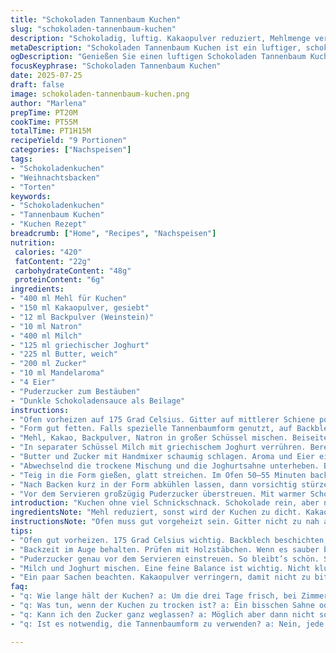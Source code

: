 ```yaml
---
title: "Schokoladen Tannenbaum Kuchen"
slug: "schokoladen-tannenbaum-kuchen"
description: "Schokoladig, luftig. Kakaopulver reduziert, Mehlmenge verringert. Backpulver ersetzt durch Weinsteinpulver, Bikarbonat bleibt. Milch angeglichen, Creme fraiche ersetzt durch griechischen Joghurt. Zucker reduziert, Butter mild. Vanille durch Mandelaroma ersetzt. Eier leicht angepasst. Nach dem Backen mit Puderzucker bestäuben und mit dunkler Sauce servieren. Backzeit erhöht, Form stabilisieren, abkühlen lassen. Feine Struktur, dunkel, würzig. Für bis zu neun Personen."
metaDescription: "Schokoladen Tannenbaum Kuchen ist ein luftiger, schokoladiger Genuss für festliche Anlässe. Mit griechischem Joghurt für einen Hauch Frische."
ogDescription: "Genießen Sie einen luftigen Schokoladen Tannenbaum Kuchen, perfekt für festliche Anlässe. Ein kleines Fest für den Gaumen."
focusKeyphrase: "Schokoladen Tannenbaum Kuchen"
date: 2025-07-25
draft: false
image: schokoladen-tannenbaum-kuchen.png
author: "Marlena"
prepTime: PT20M
cookTime: PT55M
totalTime: PT1H15M
recipeYield: "9 Portionen"
categories: ["Nachspeisen"]
tags:
- "Schokoladenkuchen"
- "Weihnachtsbacken"
- "Torten"
keywords:
- "Schokoladenkuchen"
- "Tannenbaum Kuchen"
- "Kuchen Rezept"
breadcrumb: ["Home", "Recipes", "Nachspeisen"]
nutrition: 
 calories: "420"
 fatContent: "22g"
 carbohydrateContent: "48g"
 proteinContent: "6g"
ingredients:
- "400 ml Mehl für Kuchen"
- "150 ml Kakaopulver, gesiebt"
- "12 ml Backpulver (Weinstein)"
- "10 ml Natron"
- "400 ml Milch"
- "125 ml griechischer Joghurt"
- "225 ml Butter, weich"
- "200 ml Zucker"
- "10 ml Mandelaroma"
- "4 Eier"
- "Puderzucker zum Bestäuben"
- "Dunkle Schokoladensauce als Beilage"
instructions:
- "Ofen vorheizen auf 175 Grad Celsius. Gitter auf mittlerer Schiene positionieren."
- "Form gut fetten. Falls spezielle Tannenbaumform genutzt, auf Backblech setzen."
- "Mehl, Kakao, Backpulver, Natron in großer Schüssel mischen. Beiseitestellen."
- "In separater Schüssel Milch mit griechischem Joghurt verrühren. Bereitstellen."
- "Butter und Zucker mit Handmixer schaumig schlagen. Aroma und Eier einzeln darunter rühren. Masse soll cremig werden."
- "Abwechselnd die trockene Mischung und die Joghurtsahne unterheben. Beginnen und enden mit trockenen Zutaten."
- "Teig in die Form gießen, glatt streichen. Im Ofen 50–55 Minuten backen. Garprobe mit Holzstäbchen machen."
- "Nach Backen kurz in der Form abkühlen lassen, dann vorsichtig stürzen. Komplett auskühlen."
- "Vor dem Servieren großzügig Puderzucker überstreuen. Mit warmer Schokosauce servieren."
introduction: "Kuchen ohne viel Schnickschnack. Schokolade rein, aber nicht zu dunkel. Luftig, nicht zu schwer. Tannenbaumform? Schön, macht was her. Joghurt ersetzt Creme fraiche. Machts leichter, etwas säuerlich. Backpulver mal mit Weinstein probiert. Mandeln nicht ganz gleich Vanille, mal was anderes. Eier und Butter genau ausgewogen, damit’s fluffig bleibt. Zucker etwas unbequemer reduziert, nicht zu süß. Nach dem Backen noch Puderzucker obendrauf – genau richtig. Dunkle Sauce dazu. Nicht so dick. Mehr zum Eintauchen. Alles zusammen ergibt mehr als Kuchen. Fast schon kleines Fest. Einfach in neun Stücke schneiden, servieren, fertig. Nicht kompliziert. Klein, aber oho."
ingredientsNote: "Mehl reduziert, sonst wird der Kuchen zu dicht. Kakaopulver nicht zu viel – sonst wird es bitter. Backpulver durch Weinstein ersetzt für feineres Aufgehen. Natron bleibt, unterstützt Feuchtigkeit. Milch zusammen mit griechischem Joghurt für Balance von Feuchtigkeit und Frische. Butter weich, aber nicht geschmolzen. Zucker nicht ganz so viel wie gewöhnlich, damit nicht zu süß. Mandelaroma verleiht eine neue Note, ersetzt Vanille. Eier für Bindung, Luftigkeit. Puderzucker nur zum Bestäuben, nicht im Teig, um keine Feuchtigkeit zu erzeugen. Schokosauce möglichst dunkel, nicht zu süß. Alles aufeinander abgestimmt, damit nichts zu dominant ist. Die Tannenbaumform braucht Stabilität, darum auf Backblech stellen."
instructionsNote: "Ofen muss gut vorgeheizt sein. Gitter nicht zu nah am oberen oder unteren Rand, Kuchen braucht Platz. Form gut fetten, eventuell zusätzlich mit Mehl ausstreuen, verhindert Haft. Milch und Joghurt mischen, nicht klumpig lassen. Butter und Zucker so lange schlagen, bis die Masse hell ist. Eier einzeln und gründlich unterrühren. Teig nicht zu stark rühren, sonst wird er zäh. Trocken- und Nassbestandteile vorsichtig abwechselnd vermischen. Teig in Form geben, glatt streichen, damit Tannenbaumoptik klar erkennbar. Backzeit etwas länger, bis Stäbchen sauber bleibt. Vor dem Stürzen kurz abkühlen, sonst bricht Kuchen. Vollständig auskühlen lassen, sonst zerfällt er. Puderzucker erst kurz vor dem Servieren, damit er nicht schmilzt. Schokosauce warm und flüssig. Nicht zu viel – soll ergänzen, nicht erdrücken."
tips:
- "Ofen gut vorheizen. 175 Grad Celsius wichtig. Backblech beschichten, damit nichts kleben bleibt. Am besten mit Butter und etwas Mehl. Teig nicht zu fest rühren. Luftig ist das Ziel. Trocken und nass mischen. Tannenbaumform stabilisieren, Backblech nicht vergessen."
- "Backzeit im Auge behalten. Prüfen mit Holzstäbchen. Wenn es sauber bleibt, also fertig. Kürzer könnte problematisch sein. Kuchen braucht Zeit. Abkühlen lassen nach dem Backen, sonst zerbricht der Kuchen. Komplett abkühlen, nur dann servieren."
- "Puderzucker genau vor dem Servieren einstreuen. So bleibt’s schön. Schokosauce muss warm sein, nicht zu dickflüssig. Eintauchen soll Spaß machen. Keksen etwas Abstand geben, um nicht klebrig zu werden. Servieren in gleichmäßigen Stücken. Gelingen ist wichtig hier."
- "Milch und Joghurt mischen. Eine feine Balance ist wichtig. Nicht klumpig werden lassen. Butter und Zucker schaumig schlagen. Genug schlagen, bis die Masse hell ist. Die Eier nach und nach einrühren. Abwechslung bedarf auch beim Mischen der Zutaten. Das macht es spannend."
- "Ein paar Sachen beachten. Kakaopulver verringern, damit nicht zu bitter. Bei der Zuckermenge etwas weniger nehmen. Irgendwo bleibt’s besser. Mandelaroma statt Vanille, bringt Überraschung. Für die Tannenbaumform Gutes Gelingen wünschen. Es soll ein Blickfang sein."
faq:
- "q: Wie lange hält der Kuchen? a: Um die drei Tage frisch, bei Zimmertemperatur auch. Langfristig im Kühlschrank. Abrieblos kann es sein, beim Kühlen."
- "q: Was tun, wenn der Kuchen zu trocken ist? a: Ein bisschen Sahne oder Joghurt rein, wenn frisch. Dunkle Sauce hilft auch. Feuchtigkeit ist wichtig."
- "q: Kann ich den Zucker ganz weglassen? a: Möglich aber dann nicht so süß. Geschmacksrichtung ändert sich. Alternative wäre Honig oder Ahornsirup."
- "q: Ist es notwendig, die Tannenbaumform zu verwenden? a: Nein, jede Form geht. Aber Tannenbaum sieht toll aus. Ändert zudem den Stil, gibt Spannung im Auftreten."

---
```

